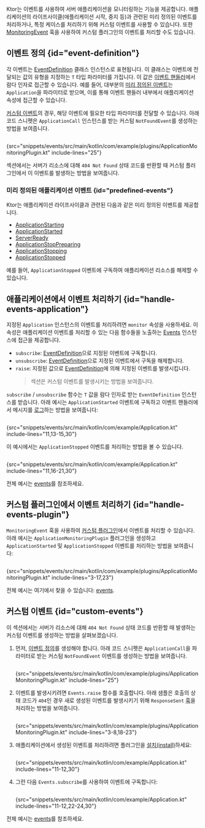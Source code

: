 [//]: # (title: 애플리케이션 모니터링)

<show-structure for="chapter" depth="2"/>

<tldr>
<var name="example_name" value="events"/>
<include from="lib.topic" element-id="download_example"/>
</tldr>

Ktor는 이벤트를 사용하여 서버 애플리케이션을 모니터링하는 기능을 제공합니다.
애플리케이션의 라이프사이클(애플리케이션 시작, 중지 등)과 관련된 미리 정의된 이벤트를 처리하거나, 특정 케이스를 처리하기 위해 커스텀 이벤트를 사용할 수 있습니다. 또한 [MonitoringEvent](server-custom-plugins.md#handle-app-events) 훅을 사용하여 커스텀 플러그인의 이벤트를 처리할 수도 있습니다.

## 이벤트 정의 {id="event-definition"}

각 이벤트는 [EventDefinition](https://api.ktor.io/ktor-shared/ktor-events/io.ktor.events/-event-definition/index.html) 클래스 인스턴스로 표현됩니다. 이 클래스는 이벤트에 전달되는 값의 유형을 지정하는 `T` 타입 파라미터를 가집니다. 이 값은 [이벤트 핸들러](#handle-events-application)에서 람다 인자로 접근할 수 있습니다. 예를 들어, 대부분의 [미리 정의된 이벤트](#predefined-events)는 `Application`을 파라미터로 받으며, 이를 통해 이벤트 핸들러 내부에서 애플리케이션 속성에 접근할 수 있습니다.

[커스텀 이벤트](#custom-events)의 경우, 해당 이벤트에 필요한 타입 파라미터를 전달할 수 있습니다.
아래 코드 스니펫은 `ApplicationCall` 인스턴스를 받는 커스텀 `NotFoundEvent`를 생성하는 방법을 보여줍니다.

```kotlin
```

{src="snippets/events/src/main/kotlin/com/example/plugins/ApplicationMonitoringPlugin.kt" include-lines="25"}

[](#custom-events) 섹션에서는 서버가 리소스에 대해 `404 Not Found` 상태 코드를 반환할 때 커스텀 플러그인에서 이 이벤트를 발생하는 방법을 보여줍니다.

### 미리 정의된 애플리케이션 이벤트 {id="predefined-events"}

Ktor는 애플리케이션 라이프사이클과 관련된 다음과 같은 미리 정의된 이벤트를 제공합니다.

- [ApplicationStarting](https://api.ktor.io/ktor-server/ktor-server-core/io.ktor.server.application/-application-starting.html)
- [ApplicationStarted](https://api.ktor.io/ktor-server/ktor-server-core/io.ktor.server.application/-application-started.html)
- [ServerReady](https://api.ktor.io/ktor-server/ktor-server-core/io.ktor.server.application/-server-ready.html)
- [ApplicationStopPreparing](https://api.ktor.io/ktor-server/ktor-server-core/io.ktor.server.application/-application-stop-preparing.html)
- [ApplicationStopping](https://api.ktor.io/ktor-server/ktor-server-core/io.ktor.server.application/-application-stopping.html)
- [ApplicationStopped](https://api.ktor.io/ktor-server/ktor-server-core/io.ktor.server.application/-application-stopped.html)

예를 들어, `ApplicationStopped` 이벤트에 구독하여 애플리케이션 리소스를 해제할 수 있습니다.

## 애플리케이션에서 이벤트 처리하기 {id="handle-events-application"}

지정된 `Application` 인스턴스의 이벤트를 처리하려면 `monitor` 속성을 사용하세요.
이 속성은 애플리케이션 이벤트를 처리할 수 있는 다음 함수들을 노출하는 [Events](https://api.ktor.io/ktor-shared/ktor-events/io.ktor.events/-events/index.html) 인스턴스에 접근을 제공합니다.

- `subscribe`: [EventDefinition](#event-definition)으로 지정된 이벤트에 구독합니다.
- `unsubscribe`: [EventDefinition](#event-definition)으로 지정된 이벤트에서 구독을 해제합니다.
- `raise`: 지정된 값으로 [EventDefinition](#event-definition)에 의해 지정된 이벤트를 발생시킵니다.
  > [](#custom-events) 섹션은 커스텀 이벤트를 발생시키는 방법을 보여줍니다.

`subscribe` / `unsubscribe` 함수는 `T` 값을 람다 인자로 받는 `EventDefinition` 인스턴스를 받습니다.
아래 예시는 `ApplicationStarted` 이벤트에 구독하고 이벤트 핸들러에서 메시지를 [로그](server-logging.md)하는 방법을 보여줍니다:

```kotlin
```

{src="snippets/events/src/main/kotlin/com/example/Application.kt" include-lines="11,13-15,30"}

이 예시에서는 `ApplicationStopped` 이벤트를 처리하는 방법을 볼 수 있습니다.

```kotlin
```

{src="snippets/events/src/main/kotlin/com/example/Application.kt" include-lines="11,16-21,30"}

전체 예시는 [events](https://github.com/ktorio/ktor-documentation/tree/%ktor_version%/codeSnippets/snippets/events)를 참조하세요.

## 커스텀 플러그인에서 이벤트 처리하기 {id="handle-events-plugin"}

`MonitoringEvent` 훅을 사용하여 [커스텀 플러그인](server-custom-plugins.md#handle-app-events)에서 이벤트를 처리할 수 있습니다.
아래 예시는 `ApplicationMonitoringPlugin` 플러그인을 생성하고 `ApplicationStarted` 및 `ApplicationStopped` 이벤트를 처리하는 방법을 보여줍니다:

```kotlin
```

{src="snippets/events/src/main/kotlin/com/example/plugins/ApplicationMonitoringPlugin.kt" include-lines="3-17,23"}

전체 예시는 여기에서 찾을 수 있습니다: [events](https://github.com/ktorio/ktor-documentation/tree/%ktor_version%/codeSnippets/snippets/events).

## 커스텀 이벤트 {id="custom-events"}

이 섹션에서는 서버가 리소스에 대해 `404 Not Found` 상태 코드를 반환할 때 발생하는 커스텀 이벤트를 생성하는 방법을 살펴보겠습니다.

1.  먼저, [이벤트 정의](#event-definition)를 생성해야 합니다.
    아래 코드 스니펫은 `ApplicationCall`을 파라미터로 받는 커스텀 `NotFoundEvent` 이벤트를 생성하는 방법을 보여줍니다.

    ```kotlin
    ```
    {src="snippets/events/src/main/kotlin/com/example/plugins/ApplicationMonitoringPlugin.kt" include-lines="25"}
2.  이벤트를 발생시키려면 `Events.raise` 함수를 호출합니다. 아래 샘플은 호출의 상태 코드가 `404`인 경우 새로 생성된 이벤트를 발생시키기 위해 `ResponseSent` [훅](server-custom-plugins.md#other)을 처리하는 방법을 보여줍니다.

    ```kotlin
    ```
    {src="snippets/events/src/main/kotlin/com/example/plugins/ApplicationMonitoringPlugin.kt" include-lines="3-8,18-23"}
3.  애플리케이션에서 생성된 이벤트를 처리하려면 플러그인을 [설치(install)](server-plugins.md#install)하세요:

    ```kotlin
    ```
    {src="snippets/events/src/main/kotlin/com/example/Application.kt" include-lines="11-12,30"}

4.  그런 다음 `Events.subscribe`를 사용하여 이벤트에 구독합니다:

    ```kotlin
    ```
    {src="snippets/events/src/main/kotlin/com/example/Application.kt" include-lines="11-12,22-24,30"}

전체 예시는 [events](https://github.com/ktorio/ktor-documentation/tree/%ktor_version%/codeSnippets/snippets/events)를 참조하세요.